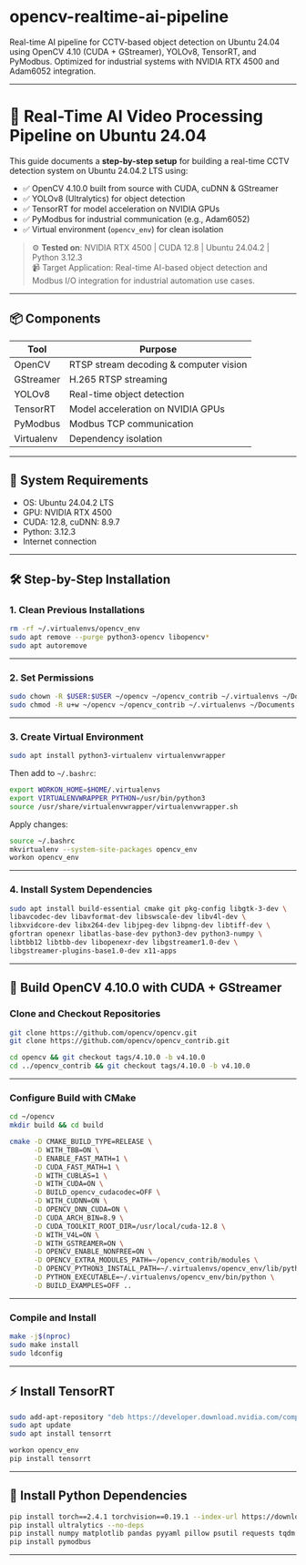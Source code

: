 # opencv-realtime-ai-pipeline

Real-time AI pipeline for CCTV-based object detection on Ubuntu 24.04 using OpenCV 4.10 (CUDA + GStreamer), YOLOv8, TensorRT, and PyModbus. Optimized for industrial systems with NVIDIA RTX 4500 and Adam6052 integration.

---

# 🚀 Real-Time AI Video Processing Pipeline on Ubuntu 24.04

This guide documents a **step-by-step setup** for building a real-time CCTV detection system on Ubuntu 24.04.2 LTS using:

- ✅ OpenCV 4.10.0 built from source with CUDA, cuDNN & GStreamer
- ✅ YOLOv8 (Ultralytics) for object detection
- ✅ TensorRT for model acceleration on NVIDIA GPUs
- ✅ PyModbus for industrial communication (e.g., Adam6052)
- ✅ Virtual environment (`opencv_env`) for clean isolation

> ⚙️ **Tested on**: NVIDIA RTX 4500 | CUDA 12.8 | Ubuntu 24.04.2 | Python 3.12.3  
> 📹 Target Application: Real-time AI-based object detection and Modbus I/O integration for industrial automation use cases.

---

## 📦 Components

| Tool         | Purpose                                |
|--------------|----------------------------------------|
| OpenCV       | RTSP stream decoding & computer vision |
| GStreamer    | H.265 RTSP streaming                   |
| YOLOv8       | Real-time object detection             |
| TensorRT     | Model acceleration on NVIDIA GPUs      |
| PyModbus     | Modbus TCP communication               |
| Virtualenv   | Dependency isolation                   |

---

## 🧰 System Requirements

- OS: Ubuntu 24.04.2 LTS
- GPU: NVIDIA RTX 4500
- CUDA: 12.8, cuDNN: 8.9.7
- Python: 3.12.3
- Internet connection

---

## 🛠️ Step-by-Step Installation

### 1. Clean Previous Installations

```bash
rm -rf ~/.virtualenvs/opencv_env
sudo apt remove --purge python3-opencv libopencv*
sudo apt autoremove
````

---

### 2. Set Permissions

```bash
sudo chown -R $USER:$USER ~/opencv ~/opencv_contrib ~/.virtualenvs ~/Documents
sudo chmod -R u+w ~/opencv ~/opencv_contrib ~/.virtualenvs ~/Documents
```

---

### 3. Create Virtual Environment

```bash
sudo apt install python3-virtualenv virtualenvwrapper
```

Then add to `~/.bashrc`:

```bash
export WORKON_HOME=$HOME/.virtualenvs
export VIRTUALENVWRAPPER_PYTHON=/usr/bin/python3
source /usr/share/virtualenvwrapper/virtualenvwrapper.sh
```

Apply changes:

```bash
source ~/.bashrc
mkvirtualenv --system-site-packages opencv_env
workon opencv_env
```

---

### 4. Install System Dependencies

```bash
sudo apt install build-essential cmake git pkg-config libgtk-3-dev \
libavcodec-dev libavformat-dev libswscale-dev libv4l-dev \
libxvidcore-dev libx264-dev libjpeg-dev libpng-dev libtiff-dev \
gfortran openexr libatlas-base-dev python3-dev python3-numpy \
libtbb12 libtbb-dev libopenexr-dev libgstreamer1.0-dev \
libgstreamer-plugins-base1.0-dev x11-apps
```

---

## 🧱 Build OpenCV 4.10.0 with CUDA + GStreamer

### Clone and Checkout Repositories

```bash
git clone https://github.com/opencv/opencv.git
git clone https://github.com/opencv/opencv_contrib.git

cd opencv && git checkout tags/4.10.0 -b v4.10.0
cd ../opencv_contrib && git checkout tags/4.10.0 -b v4.10.0
```

---

### Configure Build with CMake

```bash
cd ~/opencv
mkdir build && cd build

cmake -D CMAKE_BUILD_TYPE=RELEASE \
      -D WITH_TBB=ON \
      -D ENABLE_FAST_MATH=1 \
      -D CUDA_FAST_MATH=1 \
      -D WITH_CUBLAS=1 \
      -D WITH_CUDA=ON \
      -D BUILD_opencv_cudacodec=OFF \
      -D WITH_CUDNN=ON \
      -D OPENCV_DNN_CUDA=ON \
      -D CUDA_ARCH_BIN=8.9 \
      -D CUDA_TOOLKIT_ROOT_DIR=/usr/local/cuda-12.8 \
      -D WITH_V4L=ON \
      -D WITH_GSTREAMER=ON \
      -D OPENCV_ENABLE_NONFREE=ON \
      -D OPENCV_EXTRA_MODULES_PATH=~/opencv_contrib/modules \
      -D OPENCV_PYTHON3_INSTALL_PATH=~/.virtualenvs/opencv_env/lib/python3.12/site-packages \
      -D PYTHON_EXECUTABLE=~/.virtualenvs/opencv_env/bin/python \
      -D BUILD_EXAMPLES=OFF ..
```

---

### Compile and Install

```bash
make -j$(nproc)
sudo make install
sudo ldconfig
```

---

## ⚡ Install TensorRT

```bash
sudo add-apt-repository "deb https://developer.download.nvidia.com/compute/cuda/repos/ubuntu2404/x86_64/ /"
sudo apt update
sudo apt install tensorrt

workon opencv_env
pip install tensorrt
```

---

## 🐍 Install Python Dependencies

```bash
pip install torch==2.4.1 torchvision==0.19.1 --index-url https://download.pytorch.org/whl/cu124
pip install ultralytics --no-deps
pip install numpy matplotlib pandas pyyaml pillow psutil requests tqdm scipy seaborn
pip install pymodbus
```

---

